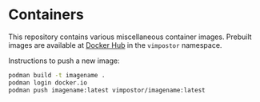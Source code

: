 # Containers

This repository contains various miscellaneous container images. Prebuilt images are available at [Docker Hub](https://hub.docker.com/u/vimpostor) in the `vimpostor` namespace.

Instructions to push a new image:

```bash
podman build -t imagename .
podman login docker.io
podman push imagename:latest vimpostor/imagename:latest
```
